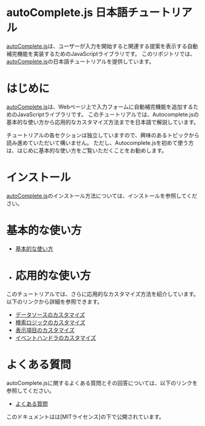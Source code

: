 # autoComplete.js 日本語チュートリアル

[autoComplete.js](https://tarekraafat.github.io/autoComplete.js/#/)は、ユーザーが入力を開始すると関連する提案を表示する自動補完機能を実装するためのJavaScriptライブラリです。
このリポジトリでは、[autoComplete.js](https://tarekraafat.github.io/autoComplete.js/#/)の日本語チュートリアルを提供しています。



# はじめに
[autoComplete.js](https://tarekraafat.github.io/autoComplete.js/#/)は、Webページ上で入力フォームに自動補完機能を追加するためのJavaScriptライブラリです。
このチュートリアルでは、Autocomplete.jsの基本的な使い方から応用的なカスタマイズ方法までを日本語で解説しています。

チュートリアルの各セクションは独立していますので、興味のあるトピックから読み進めていただいて構いません。
ただし、Autocomplete.jsを初めて使う方は、はじめに基本的な使い方をご覧いただくことをお勧めします。


# インストール
[autoComplete.js](https://tarekraafat.github.io/autoComplete.js/#/)のインストール方法については、インストールを参照してください。

# 基本的な使い方

- [基本的な使い方](https://nishiokya.github.io/autocomplete-js-japanese-tutorial/03_基本的な使い方/basic_usage.html)


- # 応用的な使い方

このチュートリアルでは、さらに応用的なカスタマイズ方法を紹介しています。以下のリンクから詳細を参照できます。 
- [データソースのカスタマイズ](https://nishiokya.github.io/autocomplete-js-japanese-tutorial/04_%E5%BF%9C%E7%94%A8%E7%9A%84%E3%81%AA%E3%82%AB%E3%82%B9%E3%82%BF%E3%83%9E%E3%82%A4%E3%82%BA/data_source_customization.html) 
- [検索ロジックのカスタマイズ](https://nishiokya.github.io/autocomplete-js-japanese-tutorial/04_%E5%BF%9C%E7%94%A8%E7%9A%84%E3%81%AA%E3%82%AB%E3%82%B9%E3%82%BF%E3%83%9E%E3%82%A4%E3%82%BA/search_logic_customization.html) 
- [表示項目のカスタマイズ](https://nishiokya.github.io/autocomplete-js-japanese-tutorial/04_%E5%BF%9C%E7%94%A8%E7%9A%84%E3%81%AA%E3%82%AB%E3%82%B9%E3%82%BF%E3%83%9E%E3%82%A4%E3%82%BA/render_customization.html) 
- [イベントハンドラのカスタマイズ](https://nishiokya.github.io/autocomplete-js-japanese-tutorial/04_%E5%BF%9C%E7%94%A8%E7%9A%84%E3%81%AA%E3%82%AB%E3%82%B9%E3%82%BF%E3%83%9E%E3%82%A4%E3%82%BA/event_handler_customization.html)
# よくある質問

autoComplete.jsに関するよくある質問とその回答については、以下のリンクを参照してください。 
- [よくある質問](https://nishiokya.github.io/autocomplete-js-japanese-tutorial/05_%E3%82%88%E3%81%8F%E3%81%82%E3%82%8B%E8%B3%AA%E5%95%8F/faq.html)



このドキュメントはは[MITライセンス]の下で公開されています。